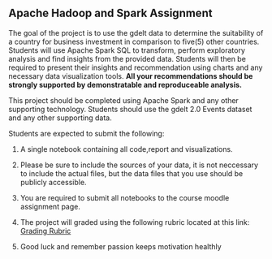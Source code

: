 ## Apache Hadoop and Spark Assignment

The goal of the project is to use the gdelt data to determine the suitability of a country for business investment in comparison to five(5) other countries. Students will use Apache Spark SQL to transform, perform exploratory analysis and find insights from the provided data. Students will then be required to present their insights and recommendation using charts and any necessary data visualization tools. __All your recommendations should be strongly supported by demonstratable and reproduceable analysis.__ 

This project should be completed using Apache Spark and any other supporting technology. Students should use the gdelt 2.0 Events dataset and any other supporting data.

Students are expected to submit the following:

1. A single notebook containing all code,report and visualizations.

2. Please be sure to include the sources of your data, it is not neccessary to include the actual files, but the data files that you use should be publicly accessible. 

3. You are required to submit all notebooks to the course moodle assignment page.  

4. The project will graded using the following rubric located at this link: 
   [Grading Rubric](https://learn.continue.yorku.ca/pluginfile.php/167096/mod_assign/intro/Grading%20Rubric%20for%20Group%20Project%20%231.pdf)

5. Good luck and remember passion keeps motivation healthly 